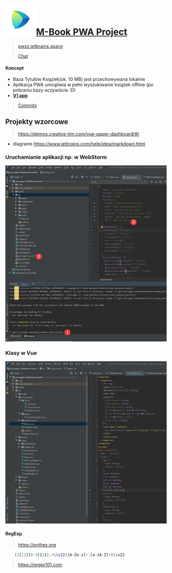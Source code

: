 
#  <a href="https://pwsz.jetbrains.space/p/nos/review">![Space_Icon](./docs/space_icon.svg)</a>[M-Book PWA Project](https://github.com/Mario62/RWD_TS/projects/1)
> [pwsz.jetbrains.space](https://pwsz.jetbrains.space)
> 
> [Chat](https://pwsz.jetbrains.space/im/group/1Bdbrz1w1iEc)
#### Koncept
* Baza Tytułów Książek(ok. 10 MB) jest przechowywana lokalnie 
* Aplikacja PWA umoąliwia w pełni wyszukiwanie książek offline (po pobraniu bazy oczywiście :D)
* [**V1 app**](katalog.zst-tarnow.pl)


> [Commits](https://pwsz.jetbrains.space/p/nos/code/vuePWA/commits)

## Projekty wzorcowe 
> https://demos.creative-tim.com/vue-paper-dashboard/#/
* diagrams https://www.jetbrains.com/help/idea/markdown.html 
### Uruchamianie aplikacji np. w WebStorm
![vue_crate_app](./docs/inteli.png)

### Klasy w Vue 
![Klasy](./docs/class.png)

#### RegExp

> https://pythex.org


```ts
    (3[12][0-9]{3}).+\\x22([A-Za-z]+.[a-zA-Z]+)\\x22
```
> https://regex101.com


